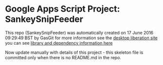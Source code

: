 # Google Apps Script Project: SankeySnipFeeder
This repo (SankeySnipFeeder) was automatically created on 17 June 2016 09:29:49 BST by GasGit
for more information see the [desktop liberation site](https://ramblings.mcpher.com/drive-sdk-and-github/getting-your-apps-scripts-to-github/ "desktop liberation")
you can see [library and dependency information here](dependencies.md)

Now update manually with details of this project - this skeleton file is committed only when there is no README.md in the repo.
